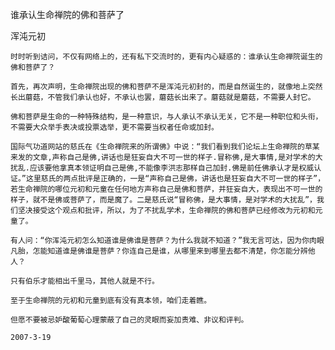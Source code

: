 谁承认生命禅院的佛和菩萨了

浑沌元初


    时时听到诘问，不仅有网络上的，还有私下交流时的，更有内心疑惑的：谁承认生命禅院诞生的佛和菩萨了？

    首先，再次声明，生命禅院出现的佛和菩萨不是浑沌元初封的，而是自然诞生的，就像地上突然长出蘑菇，不管我们承认也好，不承认也罢，蘑菇长出来了。蘑菇就是蘑菇，不需要人封它。

    佛和菩萨是生命的一种特殊结构，是一种意识，与人承认不承认无关，它不是一种职位和头衔，不需要大众举手表决或投票选举，更不需要当权者任命或加封。

    国际气功道网站的慈氏在《生命禅院来的所谓佛》中说：“我们看到我们论坛上生命禅院的草某来发的文章,声称自己是佛,讲话也是狂妄自大不可一世的样子.冒称佛,是大事情,是对学术的大扰乱.应该要他拿真本领证明自己是佛,不能像李洪志那样自己加封.佛是前任佛承认才是权威认证。”这里慈氏的两点批评是正确的，一是“声称自己是佛，讲话也是狂妄自大不可一世的样子”，若生命禅院的哪位元初和元童在任何地方声称自己是佛和菩萨，并狂妄自大，表现出不可一世的样子，就不是佛或菩萨了，而是魔了。二是慈氏说“冒称佛，是大事情，是对学术的大扰乱”，我们坚决接受这个观点和批评，所以，为了不扰乱学术，生命禅院的佛和菩萨已经修改为元初和元童了。

    有人问：“你浑沌元初怎么知道谁是佛谁是菩萨？为什么我就不知道？”我无言可达，因为你肉眼凡胎，怎能知道谁是佛谁是菩萨？你连自己是谁，从哪里来到哪里去都不清楚，你怎能分辨他人？

    只有伯乐才能相出千里马，其他人就是不行。

    至于生命禅院的元初和元童到底有没有真本领，咱们走着瞧。

    但愿不要被忌妒酸葡萄心理蒙蔽了自己的灵眼而妄加责难、非议和评判。

    2007-3-19




